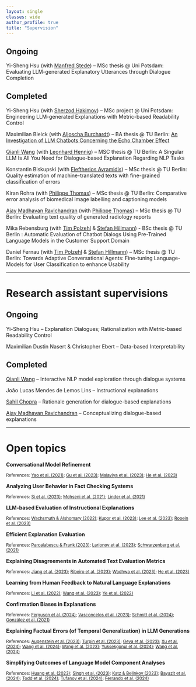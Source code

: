 ```yaml
---
layout: single
classes: wide
author_profile: true
title: "Supervision"
---
```

## Ongoing
Yi-Sheng Hsu (with [Manfred Stede](https://www.ling.uni-potsdam.de/~stede/)) – MSc thesis @ Uni Potsdam: Evaluating LLM-generated Explanatory Utterances through Dialogue Completion  


## Completed
Yi-Sheng Hsu (with [Sherzod Hakimov](https://sherzod-hakimov.github.io/)) – MSc project @ Uni Potsdam: Engineering LLM-generated Explanations with Metric-based Readability Control  

Maximilian Bleick (with [Aljoscha Burchardt](https://www.dfki.de/~aburch/)) – BA thesis @ TU Berlin: [An Investigation of LLM Chatbots Concerning the Echo Chamber Effect](https://tu.berlin/index.php?id=246820)  

[Qianli Wang](https://github.com/qiaw99) (with [Leonhard Hennig](https://dfki-nlp.github.io/authors/leonhard-hennig/)) – MSC thesis @ TU Berlin: A Singular LLM Is All You Need for Dialogue-based Explanation Regarding NLP Tasks  

Konstantin Biskupski (with [Eleftherios Avramidis](https://github.com/lefterav)) – MSc thesis @ TU Berlin: Quality estimation of machine-translated texts with fine-grained classification of errors  

Kiran Rohra (with [Philippe Thomas](https://github.com/erechtheus)) – MSc thesis @ TU Berlin: Comparative error analysis of biomedical image labelling and captioning models  

[Ajay Madhavan Ravichandran](https://github.com/aj280192) (with [Philippe Thomas](https://github.com/erechtheus)) – MSc thesis @ TU Berlin: Evaluating text quality of generated radiology reports  

Mika Rebensburg (with [Tim Polzehl](https://www.tu.berlin/en/qu/ueber-uns/team-personen/gast-wissenschaftler-partner/dr-tim-polzehl) & [Stefan Hillmann](https://www.tu.berlin/index.php?id=29495)) - BSc thesis @ TU Berlin : Automatic Evaluation of Chatbot Dialogs Using Pre-Trained Language Models in the Customer Support Domain  

Daniel Fernau (with [Tim Polzehl](https://www.tu.berlin/en/qu/ueber-uns/team-personen/gast-wissenschaftler-partner/dr-tim-polzehl) & [Stefan Hillmann](https://www.tu.berlin/index.php?id=29495)) – MSc thesis @ TU Berlin: Towards Adaptive Conversational Agents: Fine-tuning Language-Models for User Classification to enhance Usability  

---


# Research assistant supervisions

## Ongoing

Yi-Sheng Hsu – Explanation Dialogues; Rationalization with Metric-based Readability Control  

Maximilian Dustin Nasert & Christopher Ebert – Data-based Interpretability

## Completed
[Qianli Wang](https://github.com/qiaw99) – Interactive NLP model exploration through dialogue systems  

João Lucas Mendes de Lemos Lins – Instructional explanations  

[Sahil Chopra](https://schopra6.github.io/) – Rationale generation for dialogue-based explanations  

[Ajay Madhavan Ravichandran](https://github.com/aj280192) – Conceptualizing dialogue-based explanations  


---


# Open topics

<!-- InquAIrer -->
**Conversational Model Refinement**  
<p style="font-size:smaller;">References: 
<a href="https://arxiv.org/abs/2103.10415">Yao et al. (2021)</a>; 
<a href="https://arxiv.org/abs/2311.09613">Gu et al. (2023)</a>; 
<a href="https://arxiv.org/abs/2311.09558">Malaviya et al. (2023)</a>; 
<a href="https://aclanthology.org/2023.acl-long.474/">He et al. (2023)</a>
</p>  

<!-- -->
**Analyzing User Behavior in Fact Checking Systems**  
<p style="font-size:smaller;">References: 
<a href="https://arxiv.org/abs/2310.12558">Si et al. (2023)</a>; 
<a href="https://doi.org/10.1609/icwsm.v15i1.18072">Mohseni et al. (2021)</a>; 
<a href="https://doi.org/10.1002/ail2.49">Linder et al. (2021)</a>
</p>  

<!-- -->
**LLM-based Evaluation of Instructional Explanations**  
<p style="font-size:smaller;">References: 
<a href="https://aclanthology.org/2022.coling-1.27/">Wachsmuth & Alshomary (2022)</a>; 
<a href="http://arxiv.org/abs/2311.10749">Kupor et al. (2023)</a>; 
<a href="https://dl.acm.org/doi/10.1145/3544548.3581369">Lee et al. (2023)</a>; 
<a href="https://arxiv.org/abs/2312.02065">Rooein et al. (2023)</a>
</p>  

<!-- -->
**Efficient Explanation Evaluation**  
<p style="font-size:smaller;">References: 
<a href="http://arxiv.org/abs/2311.07466">Parcalabescu & Frank (2023)</a>; 
<a href="https://aclanthology.org/2023.findings-emnlp.7/">Larionov et al. (2023)</a>; 
<a href="https://aclanthology.org/2021.blackboxnlp-1.17/">Schwarzenberg et al. (2021)</a>
</p>  

<!-- -->
**Explaining Disagreements in Automated Text Evaluation Metrics**  
<p style="font-size:smaller;">References: 
<a href="https://arxiv.org/abs/2310.00752">Jiang et al. (2023)</a>; 
<a href="https://aclanthology.org/2023.emnlp-main.714/">Ribeiro et al. (2023)</a>; 
<a href="http://arxiv.org/abs/2305.14770">Wadhwa et al. (2023)</a>; 
<a href="https://aclanthology.org/2023.acl-long.674/">He et al. (2023)</a>
</p>  

<!-- -->
**Learning from Human Feedback to Natural Language Explanations**  
<p style="font-size:smaller;">References: 
<a href="https://aclanthology.org/2022.findings-acl.75/">Li et al. (2022)</a>; 
<a href="https://aclanthology.org/2023.findings-emnlp.791/">Wang et al. (2023)</a>; 
<a href="https://aclanthology.org/2022.findings-emnlp.269/">Ye et al. (2022)</a>
</p>  

<!-- -->
**Confirmation Biases in Explanations**  
<p style="font-size:smaller;">References: 
<a href="https://arxiv.org/abs/2404.12558">Ferguson et al. (2024)</a>; 
<a href="https://dl.acm.org/doi/10.1145/3579605">Vasconcelos et al. (2023)</a>; 
<a href="https://dl.acm.org/doi/10.1145/3630106.3659031">Schmitt et al. (2024)</a>; 
<a href="https://aclanthology.org/2021.findings-acl.259/">González et al. (2021)</a>
</p>  

<!-- DeLoreason -->
**Explaining Factual Errors (of Temporal Generalization) in LLM Generations**  
<p style="font-size:smaller;">References: 
<a href="http://arxiv.org/abs/2310.05189">Augenstein et al. (2023)</a>; 
<a href="https://openreview.net/forum?id=bzs4uPLXvi">Turpin et al. (2023)</a>; 
<a href="https://aclanthology.org/2023.emnlp-main.751/">Geva et al. (2023)</a>; 
<a href="https://arxiv.org/abs/2402.11436">Xu et al. (2024)</a>; 
<a href="https://arxiv.org/abs/2402.14499">Wang et al. (2024)</a>; 
<a href="http://arxiv.org/abs/2310.00935">Wang et al. (2023)</a>; 
<a href="https://openreview.net/forum?id=gfFVATffPd">Yuksekgonul et al. (2024)</a>; 
<a href="https://aclanthology.org/2024.naacl-long.46/">Wang et al. (2024)</a>
</p>

<!-- CircuiTeX -->
**Simplifying Outcomes of Language Model Component Analyses**
<p style="font-size:smaller;">References: 
<a href="https://aclanthology.org/2023.blackboxnlp-1.24/">Huang et al. (2023)</a>; 
<a href="https://arxiv.org/abs/2305.09863">Singh et al. (2023)</a>; 
<a href="https://aclanthology.org/2023.findings-emnlp.939/">Katz & Belinkov (2023)</a>; 
<a href="https://arxiv.org/abs/2310.03084">Bayazit et al. (2024)</a>; 
<a href="https://arxiv.org/abs/2310.15213">Todd et al. (2024)</a>; 
<a href="https://aclanthology.org/2024.acl-demos.6/">Tufanov et al. (2024)</a>; 
<a href="https://arxiv.org/abs/2405.00208">Ferrando et al. (2024)</a>
</p>

